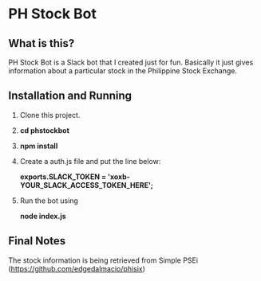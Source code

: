 # PH Stock Bot

## What is this?

PH Stock Bot is a Slack bot that I created just for fun. Basically it just gives information about a particular stock in the Philippine Stock Exchange.

## Installation and Running
1. Clone this project.
2. **cd phstockbot**
3. **npm install**
4. Create a auth.js file and put the line below:

   **exports.SLACK_TOKEN = 'xoxb-YOUR_SLACK_ACCESS_TOKEN_HERE';**
5. Run the bot using 

   **node index.js**

## Final Notes
The stock information is being retrieved from Simple PSEi (https://github.com/edgedalmacio/phisix)
